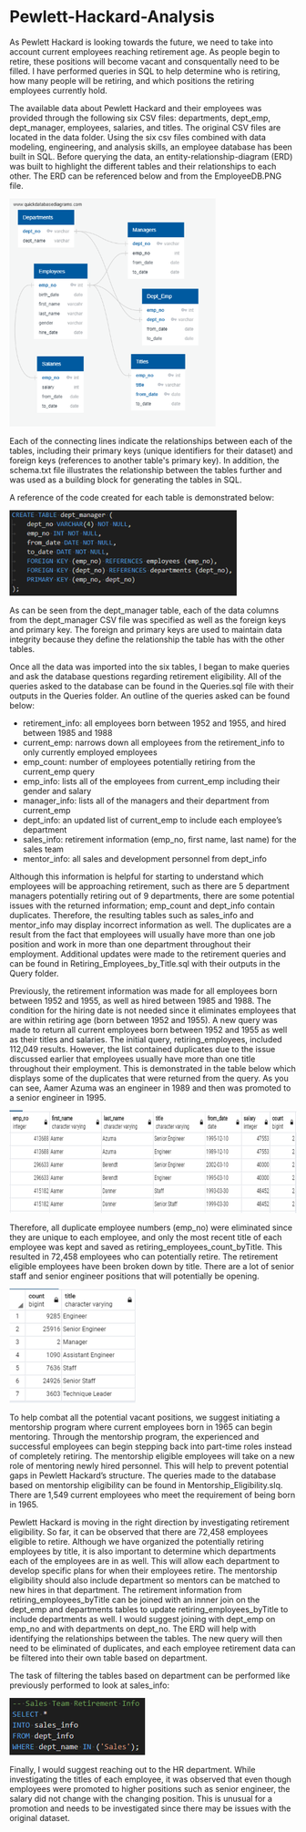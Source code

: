 # Pewlett-Hackard-Analysis

As Pewlett Hackard is looking towards the future, we need to take into account current employees reaching retirement age. As people begin to retire, these positions will become vacant and consquentally need to be filled. I have performed queries in SQL to help determine who is retiring, how many people will be retiring, and which positions the retiring employees currently hold.

The available data about Pewlett Hackard and their employees was provided through the following six CSV files: departments, dept_emp, dept_manager, employees, salaries, and titles. The original CSV files are located in the data folder. Using the six csv files combined with data modeling, engineering, and analysis skills, an employee database has been built in SQL. Before querying the data, an entity-relationship-diagram (ERD) was built to highlight the different tables and their relationships to each other. The ERD can be referenced below and from the EmployeeDB.PNG file.

<img src="EmployeeDB.png" height="400">

Each of the connecting lines indicate the relationships between each of the tables, including their primary keys (unique identifiers for their dataset) and foreign keys (references to another table's primary key). In addition, the schema.txt file illustrates the relationship between the tables further and was used as a building block for generating the tables in SQL. 

A reference of the code created for each table is demonstrated below:

<img src="Code_Snips/schema_snip.PNG" height="150">

As can be seen from the dept_manager table, each of the data columns from the dept_manager CSV file was specified as well as the foreign keys and primary key. The foreign and primary keys are used to maintain data integrity because they define the relationship the table has with the other tables. 

Once all the data was imported into the six tables, I began to make queries and ask the database questions regarding retirement eligibility. All of the queries asked to the database can be found in the Queries.sql file with their outputs in the Queries folder. An outline of the queries asked can be found below:

- retirement_info: all employees born between 1952 and 1955, and hired between 1985 and 1988
- current_emp: narrows down all employees from the retirement_info to only currently employed employees
- emp_count: number of employees potentially retiring from the current_emp query
- emp_info: lists all of the employees from current_emp including their gender and salary
- manager_info: lists all of the managers and their department from current_emp
- dept_info: an updated list of current_emp to include each employee’s department
- sales_info: retirement information (emp_no, first name, last name) for the sales team
- mentor_info: all sales and development personnel from dept_info

Although this information is helpful for starting to understand which employees will be approaching retirement, such as there are 5 department managers potentially retiring out of 9 departments, there are some potential issues with the returned information; emp_count and dept_info contain duplicates. Therefore, the resulting tables such as sales_info and mentor_info may display incorrect information as well. The duplicates are a result from the fact that employees will usually have more than one job position and work in more than one department throughout their employment. Additional updates were made to the retirement queries and can be found in Retiring_Employees_by_Title.sql with their outputs in the Query folder. 

Previously, the retirement information was made for all employees born between 1952 and 1955, as well as hired between 1985 and 1988. The condition for the hiring date is not needed since it eliminates employees that are within retiring age (born between 1952 and 1955). A new query was made to return all current employees born between 1952 and 1955 as well as their titles and salaries. The initial query, retiring_employees, included 112,049 results. However, the list contained duplicates due to the issue discussed earlier that employees usually have more than one title throughout their employment. This is demonstrated in the table below which displays some of the duplicates that were returned from the query. As you can see, Aamer Azuma was an engineer in 1989 and then was promoted to a senior engineer in 1995. 

<img src="Code_Snips/duplicates.PNG" height="180">

Therefore, all duplicate employee numbers (emp_no) were eliminated since they are unique to each employee, and only the most recent title of each employee was kept and saved as retiring_employees_count_byTitle. This resulted in 72,458 employees who can potentially retire. The retirement eligible employees have been broken down by title. There are a lot of senior staff and senior engineer positions that will potentially be opening. 

<img src="Code_Snips/retiring_employee_titles.PNG" height="200">

To help combat all the potential vacant positions, we suggest initiating a mentorship program where current employees born in 1965 can begin mentoring. Through the mentorship program, the experienced and successful employees can begin stepping back into part-time roles instead of completely retiring. The mentorship eligible employees will take on a new role of mentoring newly hired personnel. This will help to prevent potential gaps in Pewlett Hackard’s structure. The queries made to the database based on mentorship eligibility can be found in Mentorship_Eligibility.slq. There are 1,549 current employees who meet the requirement of being born in 1965. 

Pewlett Hackard is moving in the right direction by investigating retirement eligibility. So far, it can be observed that there are 72,458 employees eligible to retire. Although we have organized the potentially retiring employees by title, it is also important to determine which departments each of the employees are in as well. This will allow each department to develop specific plans for when their employees retire.  The mentorship eligibility should also include department so mentors can be matched to new hires in that department. The retirement information from retiring_employees_byTitle can be joined with an innner join on the dept_emp and departments tables to update retiring_employees_byTitle to include departments as well. I would suggest joining with dept_emp on emp_no and with departments on dept_no. The ERD will help with identifying the relationships between the tables. The new query will then need to be eliminated of duplicates, and each employee retirement data can be filtered into their own table based on department. 

The task of filtering the tables based on department can be performed like previously performed to look at sales_info:

<img src="Code_Snips/sales_info.PNG" height="100">

Finally, I would suggest reaching out to the HR department. While investigating the titles of each employee, it was observed that even though employees were promoted to higher positions such as senior engineer, the salary did not change with the changing position. This is unusual for a promotion and needs to be investigated since there may be issues with the original dataset. 

